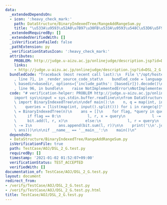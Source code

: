 ```yaml
---
data:
  _extendedDependsOn:
  - icon: ':heavy_check_mark:'
    path: DataStructure/BinaryIndexedTree/RangeAddRangeSum.py
    title: "\u533A\u9593\u52A0\u7B97\u30FB\u533A\u9593\u548C\u53D6\u5F97"
  _extendedRequiredBy: []
  _extendedVerifiedWith: []
  _isVerificationFailed: false
  _pathExtension: py
  _verificationStatusIcon: ':heavy_check_mark:'
  attributes:
    PROBLEM: http://judge.u-aizu.ac.jp/onlinejudge/description.jsp?id=DSL_2_G
    links:
    - http://judge.u-aizu.ac.jp/onlinejudge/description.jsp?id=DSL_2_G
  bundledCode: "Traceback (most recent call last):\n  File \"/opt/hostedtoolcache/Python/3.9.2/x64/lib/python3.9/site-packages/onlinejudge_verify/documentation/build.py\"\
    , line 71, in _render_source_code_stat\n    bundled_code = language.bundle(stat.path,\
    \ basedir=basedir, options={'include_paths': [basedir]}).decode()\n  File \"/opt/hostedtoolcache/Python/3.9.2/x64/lib/python3.9/site-packages/onlinejudge_verify/languages/python.py\"\
    , line 96, in bundle\n    raise NotImplementedError\nNotImplementedError\n"
  code: "# verification-helper: PROBLEM http://judge.u-aizu.ac.jp/onlinejudge/description.jsp?id=DSL_2_G\n\
    import sys\ninput = sys.stdin.buffer.readline\n\nfrom DataStructure.BinaryIndexedTree.RangeAddRangeSum\
    \ import BinaryIndexedTree\n\n\ndef main():\n    n, q = map(int, input().split())\n\
    \    queries = [list(map(int, input().split())) for i in range(q)]\n\n    bit\
    \ = BinaryIndexedTree(n)\n    ans = []\n    for flag, *query in queries:\n   \
    \     if flag == 0:\n            l, r, x = query\n            l -= 1\n       \
    \     bit.add(l, r, x)\n        else:\n            l, r = query\n            l\
    \ -= 1\n            ans.append(bit.sum(l, r))\n\n    print('\\n'.join(map(str,\
    \ ans)))\n\n\nif __name__ == '__main__':\n    main()\n"
  dependsOn:
  - DataStructure/BinaryIndexedTree/RangeAddRangeSum.py
  isVerificationFile: true
  path: TestCase/AOJ/DSL_2_G.test.py
  requiredBy: []
  timestamp: '2021-01-02 01:52:07+09:00'
  verificationStatus: TEST_ACCEPTED
  verifiedWith: []
documentation_of: TestCase/AOJ/DSL_2_G.test.py
layout: document
redirect_from:
- /verify/TestCase/AOJ/DSL_2_G.test.py
- /verify/TestCase/AOJ/DSL_2_G.test.py.html
title: TestCase/AOJ/DSL_2_G.test.py
---
```

